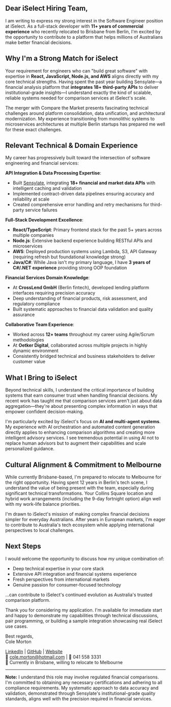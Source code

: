 ## Dear iSelect Hiring Team,

I am writing to express my strong interest in the Software Engineer position at iSelect. As a full-stack developer with **11+ years of commercial experience** who recently relocated to Brisbane from Berlin, I'm excited by the opportunity to contribute to a platform that helps millions of Australians make better financial decisions.

## Why I'm a Strong Match for iSelect

Your requirement for engineers who can "build great software" with expertise in **React, JavaScript, Node.js, and AWS** aligns directly with my core technical strengths. Having spent the past year building Sensylate—a financial analysis platform that **integrates 18+ third-party APIs** to deliver institutional-grade insights—I understand exactly the kind of scalable, reliable systems needed for comparison services at iSelect's scale.

The merger with Compare the Market presents fascinating technical challenges around platform consolidation, data unification, and architectural modernization. My experience transitioning from monolithic systems to microservices architectures at multiple Berlin startups has prepared me well for these exact challenges.

## Relevant Technical & Domain Experience

My career has progressively built toward the intersection of software engineering and financial services:

**API Integration & Data Processing Expertise**:
- Built [Sensylate](https://github.com/ColeMorton/sensylate), integrating **18+ financial and market data APIs** with intelligent caching and validation
- Implemented contract-driven data pipelines ensuring accuracy and reliability at scale
- Created comprehensive error handling and retry mechanisms for third-party service failures

**Full-Stack Development Excellence**:
- **React/TypeScript**: Primary frontend stack for the past 5+ years across multiple companies
- **Node.js**: Extensive backend experience building RESTful APIs and microservices
- **AWS**: Deployed production systems using Lambda, S3, API Gateway (requiring refresh but foundational knowledge strong)
- **Java/C#**: While Java isn't my primary language, I have **3 years of C#/.NET experience** providing strong OOP foundation

**Financial Services Domain Knowledge**:
- At **CrossLend GmbH** (Berlin fintech), developed lending platform interfaces requiring precision accuracy
- Deep understanding of financial products, risk assessment, and regulatory compliance
- Built systematic approaches to financial data validation and quality assurance

**Collaborative Team Experience**:
- Worked across **12+ teams** throughout my career using Agile/Scrum methodologies
- At **Oetker Digital**, collaborated across multiple projects in highly dynamic environment
- Consistently bridged technical and business stakeholders to deliver customer value

## What I Bring to iSelect

Beyond technical skills, I understand the critical importance of building systems that earn consumer trust when handling financial decisions. My recent work has taught me that comparison services aren't just about data aggregation—they're about presenting complex information in ways that empower confident decision-making.

I'm particularly excited by iSelect's focus on **AI and multi-agent systems**. My experience with AI orchestration and automated content generation directly applies to enhancing comparison algorithms and creating more intelligent advisory services. I see tremendous potential in using AI not to replace human advisors but to augment their capabilities and scale personalized guidance.

## Cultural Alignment & Commitment to Melbourne

While currently Brisbane-based, I'm prepared to relocate to Melbourne for the right opportunity. Having spent 12 years in Berlin's tech scene, I understand the value of being present with the team, especially during significant technical transformations. Your Collins Square location and hybrid work arrangements (including the 9-day fortnight option) align well with my work-life balance priorities.

I'm drawn to iSelect's mission of making complex financial decisions simpler for everyday Australians. After years in European markets, I'm eager to contribute to Australia's tech ecosystem while applying international perspectives to local challenges.

## Next Steps

I would welcome the opportunity to discuss how my unique combination of:
- Deep technical expertise in your core stack
- Extensive API integration and financial systems experience  
- Fresh perspectives from international markets
- Genuine passion for consumer-focused technology

...can contribute to iSelect's continued evolution as Australia's trusted comparison platform.

Thank you for considering my application. I'm available for immediate start and happy to demonstrate my capabilities through technical discussions, pair programming, or building a sample integration showcasing real iSelect use cases.

Best regards,  
Cole Morton

[LinkedIn](https://www.linkedin.com/in/cole-morton-72300745/) | [GitHub](https://github.com/ColeMorton) | [Website](https://www.colemorton.com)  
📧 cole.morton@hotmail.com | 📱 041 558 3331  
📍 Currently in Brisbane, willing to relocate to Melbourne

---

**Note:** I understand this role may involve regulated financial comparisons. I'm committed to obtaining any necessary certifications and adhering to all compliance requirements. My systematic approach to data accuracy and validation, demonstrated through Sensylate's institutional-grade quality standards, aligns well with the precision required in financial services.